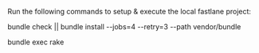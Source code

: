 Run the following commands to setup & execute the local fastlane project:

bundle check || bundle install --jobs=4 --retry=3 --path vendor/bundle

bundle exec rake